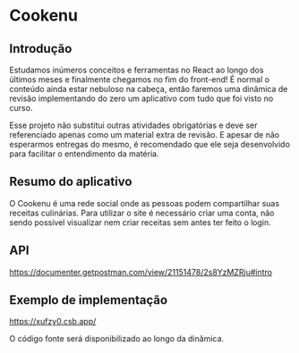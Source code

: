# Cookenu

## Introdução

Estudamos inúmeros conceitos e ferramentas no React ao longo dos últimos meses e finalmente chegamos no fim do front-end! É normal o conteúdo ainda estar nebuloso na cabeça, então faremos uma dinâmica de revisão implementando do zero um aplicativo com tudo que foi visto no curso.

Esse projeto não substitui outras atividades obrigatórias e deve ser referenciado apenas como um material extra de revisão. E apesar de não esperarmos entregas do mesmo, é recomendado que ele seja desenvolvido para facilitar o entendimento da matéria.

## Resumo do aplicativo

O Cookenu é uma rede social onde as pessoas podem compartilhar suas receitas culinárias. Para utilizar o site é necessário criar uma conta, não sendo possível visualizar nem criar receitas sem antes ter feito o login.

## API

https://documenter.getpostman.com/view/21151478/2s8YzMZRju#intro

## Exemplo de implementação

https://xufzy0.csb.app/

O código fonte será disponibilizado ao longo da dinâmica.
